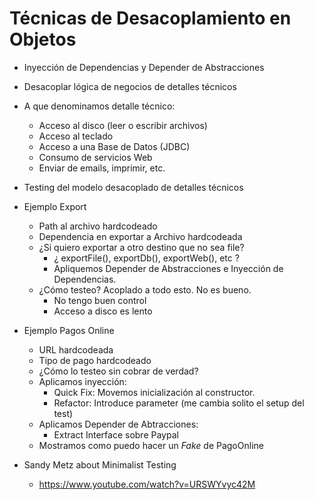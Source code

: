 # Técnicas de Desacoplamiento en Objetos

- Inyección de Dependencias y Depender de Abstracciones
- Desacoplar lógica de negocios de detalles técnicos
- A que denominamos detalle técnico:
    - Acceso al disco (leer o escribir archivos)
    - Acceso al teclado
    - Acceso a una Base de Datos (JDBC)
    - Consumo de servicios Web
    - Enviar de emails, imprimir, etc.
- Testing del modelo desacoplado de detalles técnicos
- Ejemplo Export
    - Path al archivo hardcodeado
    - Dependencia en exportar a Archivo hardcodeada
    - ¿Si quiero exportar a otro destino que no sea file?
      - ¿ exportFile(), exportDb(), exportWeb(), etc ?
      - Apliquemos Depender de Abstracciones e Inyección de Dependencias.
    - ¿Cómo testeo? Acoplado a todo esto. No es bueno.
        - No tengo buen control
        - Acceso a disco es lento
- Ejemplo Pagos Online
    - URL hardcodeada
    - Tipo de pago hardcodeado
    - ¿Cómo lo testeo sin cobrar de verdad?
    - Aplicamos inyección:
        - Quick Fix: Movemos inicialización al constructor.
        - Refactor: Introduce parameter (me cambia solito el setup del test)
    - Aplicamos Depender de Abtracciones:
        - Extract Interface sobre Paypal
    - Mostramos como puedo hacer un *Fake* de PagoOnline

- Sandy Metz about Minimalist Testing
    - https://www.youtube.com/watch?v=URSWYvyc42M